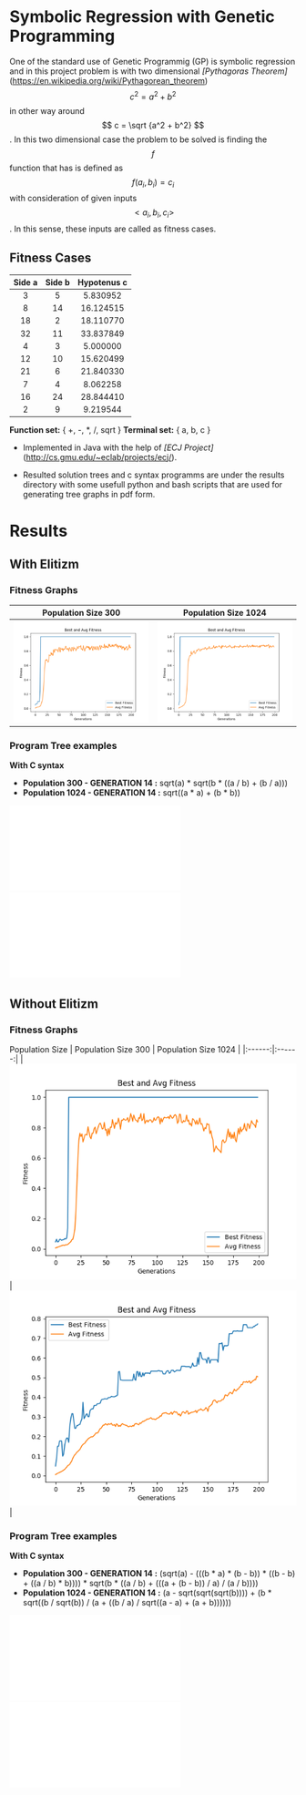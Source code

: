 # Symbolic Regression with Genetic Programming

One of the standard use of Genetic Programmig (GP) is symbolic regression and in this project problem is with two dimensional *[Pythagoras Theorem]*(https://en.wikipedia.org/wiki/Pythagorean_theorem) $$ c^2 = a^2 + b^2 $$ in other way around $$ c = \sqrt {a^2 + b^2} $$. In this two dimensional case the problem to be solved is finding the $$ f $$ function that has is defined as $$ f(a_i, b_i) = c_i $$ with consideration of given inputs $$ <a_i, b_i, c_i> $$. In this sense, these inputs are called as fitness cases.

## Fitness Cases

| Side a | Side b | Hypotenus c |
|:------:|:------:|:-----------:|
|    3   |    5   |   5.830952  |
|    8   |   14   |  16.124515  |
|   18   |    2   |  18.110770  |
|   32   |   11   |  33.837849  |
|    4   |    3   |   5.000000  |
|   12   |   10   |  15.620499  |
|   21   |    6   |  21.840330  |
|    7   |    4   |   8.062258  |
|   16   |   24   |  28.844410  |
|    2   |    9   |   9.219544  |

**Function set:** { +, -, \*, /, sqrt }
**Terminal set:** { a, b, c }

- Implemented in Java with the help of *[ECJ Project]*(http://cs.gmu.edu/~eclab/projects/ecj/).

- Resulted solution trees and c syntax programms are under the results directory with some usefull python and bash scripts that are used for generating tree graphs in pdf form.

# Results
## With Elitizm
### Fitness Graphs

|   Population Size 300  | Population Size 1024  |
|:------:|:------:|
| ![fitness graph 1](results/withElitizm/pop300/std_fitness.png) | ![fitness graph 2](results/withElitizm/pop1024/std_fitness.png) |

### Program Tree examples
**With C syntax**
- **Population 300 - GENERATION 14 :**  sqrt(a) \* sqrt(b \* ((a / b) + (b / a)))
- **Population 1024 - GENERATION 14 :** sqrt((a \* a) + (b \* b))

![Tree graph pop 300 gen 14](results/withElitizm/pop300/graphs/pdf/graph_14.pdf)  ![Tree graph pop 1024 gen 14](results/withElitizm/pop1024/graphs/pdf/graph_14.pdf)

## Without Elitizm
### Fitness Graphs
Population Size
| Population Size 300  | Population Size 1024  |
|:------:|:------:|
| ![fitness graph 3](results/withoutElitizm/pop300/std_fitness.png) | ![fitness graph 4](results/withoutElitizm/pop1024/std_fitness.png) |

### Program Tree examples
**With C syntax**
- **Population 300 - GENERATION 14 :**  (sqrt(a) - (((b \* a) \* (b - b)) \* ((b - b) + ((a / b) \* b)))) \* sqrt(b \* ((a / b) + (((a + (b - b)) / a) / (a / b))))
- **Population 1024 - GENERATION 14 :** (a - sqrt(sqrt(sqrt(b)))) + (b \* sqrt((b / sqrt(b)) / (a + ((b / a) / sqrt((a - a) + (a + b))))))

![Tree graph pop 300 gen 14](results/withElitizm/pop300/graphs/pdf/graph_14.pdf) ![Tree graph pop 1024 gen 14](results/withElitizm/pop1024/graphs/pdf/graph_14.pdf)


